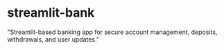 # streamlit-bank
"Streamlit-based banking app for secure account management, deposits, withdrawals, and user updates."
